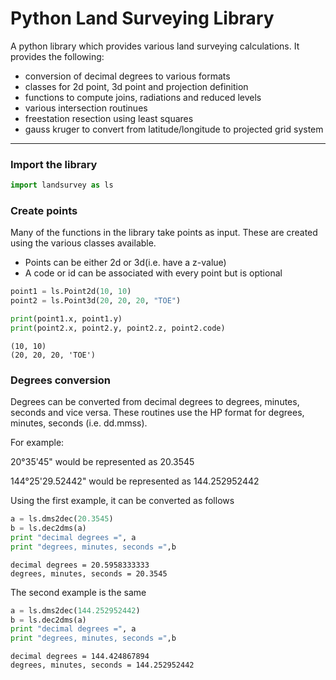 
# Python Land Surveying Library
A python library which provides various land surveying calculations. It provides the following:
* conversion of decimal degrees to various formats
* classes for 2d point, 3d point and projection definition
* functions to compute joins, radiations and reduced levels
* various intersection routinues
* freestation resection using least squares
* gauss kruger to convert from latitude/longitude to projected grid system

___

### Import the library


```python
import landsurvey as ls
```

### Create points
Many of the functions in the library take points as input. These are created using the various classes available. 
* Points can be either 2d or 3d(i.e. have a z-value) 
* A code or id can be associated with every point but is optional


```python
point1 = ls.Point2d(10, 10)
point2 = ls.Point3d(20, 20, 20, "TOE")

print(point1.x, point1.y)
print(point2.x, point2.y, point2.z, point2.code)

```

    (10, 10)
    (20, 20, 20, 'TOE')
    

### Degrees conversion
Degrees can be converted from decimal degrees to degrees, minutes, seconds and vice versa. These routines use the HP format for degrees, minutes, seconds (i.e. dd.mmss).

For example:

20&deg;35'45" would be represented as 20.3545

144&deg;25'29.52442" would be represented as 144.252952442

Using the first example, it can be converted as follows


```python
a = ls.dms2dec(20.3545)
b = ls.dec2dms(a)
print "decimal degrees =", a
print "degrees, minutes, seconds =",b
```

    decimal degrees = 20.5958333333
    degrees, minutes, seconds = 20.3545
    

The second example is the same


```python
a = ls.dms2dec(144.252952442)
b = ls.dec2dms(a)
print "decimal degrees =", a
print "degrees, minutes, seconds =",b
```

    decimal degrees = 144.424867894
    degrees, minutes, seconds = 144.252952442
    
